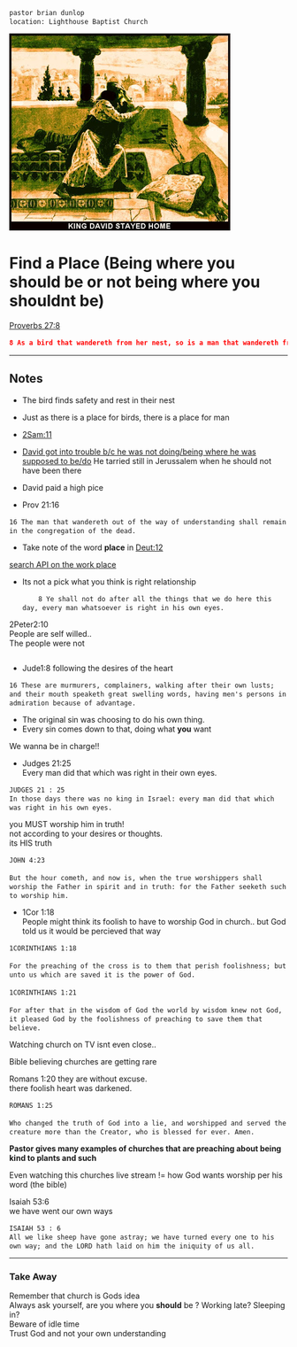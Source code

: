 ```
pastor brian dunlop
location: Lighthouse Baptist Church
```

![david_on_th_roof](./david_stayed_home.jpg)

# Find a Place (Being where you should be or not being where you shouldnt be)

[Proverbs 27:8](http://cdn.mintz5.com/801A6BD/linode/bible/PROVERBS/27/8?json=false)
```json
8 As a bird that wandereth from her nest, so is a man that wandereth from his place.
```
---
## Notes
* The bird finds safety and rest in their nest  
* Just as there is a place for birds, there is a place for man  

* [2Sam:11](http://cdn.mintz5.com/801A6BD/linode/bible/2samuel/11)
* [David got into trouble b/c he was not doing/being where he was supposed to be/do](http://cdn.mintz5.com/801A6BD/linode/bible/2samuel/11/2?json=false)
  He tarried still in Jerussalem when he should not have been there
* David paid a high pice

* Prov 21:16
```
16 The man that wandereth out of the way of understanding shall remain in the congregation of the dead.
```
* Take note of the word **place** in [Deut:12](http://localhost:8000/bible/DEUTERONOMY/12)  

[search API on the work place](https://cdn.mintz5.com/801A6BD/linode/bible/search?n=1000&q=place)


* Its not a pick what you think is right relationship  
  ```
      8 Ye shall not do after all the things that we do here this day, every man whatsoever is right in his own eyes.
  ```

2Peter2:10  
People are self willed..  
The people were not 
```

```

* Jude1:8 following the desires of the heart  
```
16 These are murmurers, complainers, walking after their own lusts; and their mouth speaketh great swelling words, having men's persons in admiration because of advantage.
```

- The original sin was choosing to do his own thing.   
- Every sin comes down to that, doing what **you** want  

We wanna be in charge!!  

* Judges 21:25  
Every man did that  which was right in their own eyes.
```
JUDGES 21 : 25
In those days there was no king in Israel: every man did that which was right in his own eyes.
```

you MUST worship him in truth!   
not according to your desires or thoughts.  
its HIS truth  
```
JOHN 4:23

But the hour cometh, and now is, when the true worshippers shall worship the Father in spirit and in truth: for the Father seeketh such to worship him.  
```

* 1Cor 1:18  
    People might think its foolish to have to worship God in church.. but God told us it would be percieved that way  
```
1CORINTHIANS 1:18

For the preaching of the cross is to them that perish foolishness; but unto us which are saved it is the power of God.

1CORINTHIANS 1:21

For after that in the wisdom of God the world by wisdom knew not God, it pleased God by the foolishness of preaching to save them that believe.
```

Watching church on TV isnt even close..  

Bible believing churches are getting rare  
    
Romans 1:20 they are without excuse.  
there foolish heart was darkened.  
```
ROMANS 1:25

Who changed the truth of God into a lie, and worshipped and served the creature more than the Creator, who is blessed for ever. Amen.
```
__Pastor gives many examples of churches that are preaching about being kind to plants and such__   


Even watching this churches live stream != how God wants worship per his word (the bible)  

Isaiah 53:6  
we have went our own ways
```
ISAIAH 53 : 6
All we like sheep have gone astray; we have turned every one to his own way; and the LORD hath laid on him the iniquity of us all.
```

---
### Take Away

Remember that church is Gods idea  
Always ask yourself, are you where you __should__ be  ?
Working late? Sleeping in?  
Beware of idle time  
Trust God and not your own understanding  


